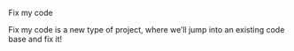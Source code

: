 Fix my code

Fix my code is a new type of project, where we’ll jump into an existing code base and fix it!

